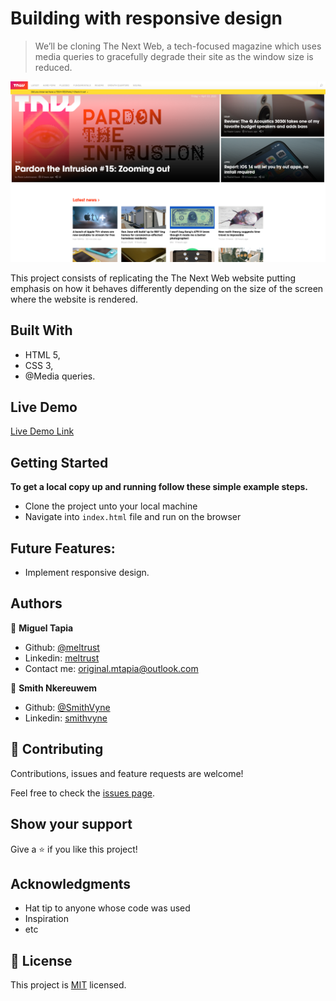 # Building with responsive design

> We’ll be cloning The Next Web, a tech-focused magazine which uses media queries to gracefully degrade their site as the window size is reduced.

![screenshot](Project-Screenshot.png)

This project consists of replicating the The Next Web website putting emphasis on how it behaves differently depending on the size of the screen where the website is rendered.

## Built With

- HTML 5,
- CSS 3,
- @Media queries.

## Live Demo

[Live Demo Link](https://rawcdn.githack.com/Meltrust/Building-with-Responsive-Design/a69ef806a065293b3af09c0ec8687e48ef6924ac/index.html)

## Getting Started

**To get a local copy up and running follow these simple example steps.**

- Clone the project unto your local machine
- Navigate into `index.html` file and run on the browser

## Future Features:

- Implement responsive design.

## Authors

👤 **Miguel Tapia**

- Github: [@meltrust](https://github.com/meltrust)
- Linkedin: [meltrust](https://www.linkedin.com/in/meltrust/)
- Contact me: original.mtapia@outlook.com

👤 **Smith Nkereuwem**

- Github: [@SmithVyne](https://github.com/SmithVyne)
- Linkedin: [smithvyne](https://www.linkedin.com/in/smithvyne/)

## 🤝 Contributing

Contributions, issues and feature requests are welcome!

Feel free to check the [issues page](issues/).

## Show your support

Give a ⭐️ if you like this project!

## Acknowledgments

- Hat tip to anyone whose code was used
- Inspiration
- etc

## 📝 License

This project is [MIT](lic.url) licensed.
